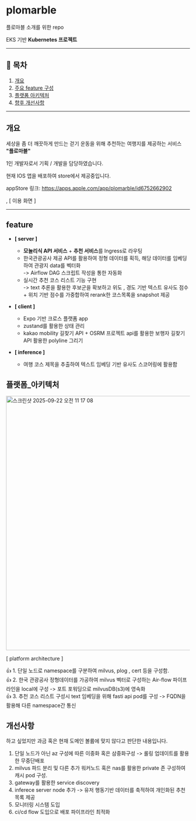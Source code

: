 # plomarble
플로마블 소개를 위한 repo

EKS 기반 **Kubernetes 프로젝트** 

---

## 📑 목차
1. [개요](#개요)
2. [주요 feature 구성](#feature)
3. [플랫폼 아키텍처](#플랫폼_아키텍처)
4. [향후 개선사항](#개선사항)


---

## 개요 


세상을 좀 더 깨끗하게 만드는 걷기 운동을 위해 추천하는 여행지를 제공하는 서비스 **"플로마블"**

1인 개발자로서 기획 / 개발을 담당하였습니다. 

현재 IOS 앱을 배포하여 store에서 제공중입니다.

appStore 링크: https://apps.apple.com/app/plomarble/id6752662902


,  [ 이용 화면 ]

---

## feature

- **[ server ]**
  - **모놀리식 API 서비스** + **추천 서비스**를 Ingress로 라우팅
  - 한국관광공사 제공 API를 활용하여 정형 데이터를 획득, 해당 데이터를 임베딩하여 관광지 data를 벡터화 <br />
     -> Airflow DAG 스크립트 작성을 통한 자동화 <br />
  - 실시간 추천 코스 리스트 기능 구현 <br />
     -> text 추론을 활용한 후보군을 확보하고 위도 , 경도 기반 텍스트 유사도 점수 + 위치 기반 점수를 가중합하여 rerank한 코스목록을 snapshot 제공

- **[ client ]**
  - Expo 기반 크로스 플랫폼 app
  - zustand를 활용한 상태 관리
  - kakao mobility 길찾기 API + OSRM 프로젝트 api를 활용한 보행자 길찾기 API 활용한 polyline 그리기

- **[ inference ]**
  - 여행 코스 제목을 추출하여 텍스트 임베딩 기반 유사도 스코어링에 활용함



## 플랫폼_아키텍처

<img width="994" height="695" alt="스크린샷 2025-09-22 오전 11 17 08" src="https://github.com/user-attachments/assets/530c6823-9f07-455d-a79a-4ea7aa896fd5" />


[ platform architecture ]

👍 1. 단일 노드로 namespace를 구분하여 milvus, plog , cert 등을 구성함. <br />
👍 2. 한국 관광공사 정형데이터를 가공하여 milvus 벡터로 구성하는 Air-flow 파이프라인을 local에 구성 -> 포트 포워딩으로 milvusDB(s3)에 영속화 <br />
👍 3. 추천 코스 리스트 구성시 text 임베딩을 위해 fasti api pod를 구성 -> FQDN을 활용해 다른 namespace간 통신 <br />

## 개선사항

하고 싶었지만 과금 혹은 현재 도메인 볼륨에 맞지 않다고 판단한 내용입니다.

1. 단일 노드가 아닌 az 구성에 따른 이중화 혹은 삼중화구성 -> 롤링 업데이트를 활용한 무중단배포
2. milvus 파드 분리 및 다른 추가 워커노드 혹은 nas를 활용한 private 존 구성하여 캐시 pod 구성.
3. gateway를 활용한 service discovery
4. inferece server node 추가 -> 유저 행동기반 데이터를 축적하여 개인화된 추천 목록 제공 
5. 모니터링 시스템 도입
6. ci/cd flow 도입으로 배포 파이프라인 최적화

